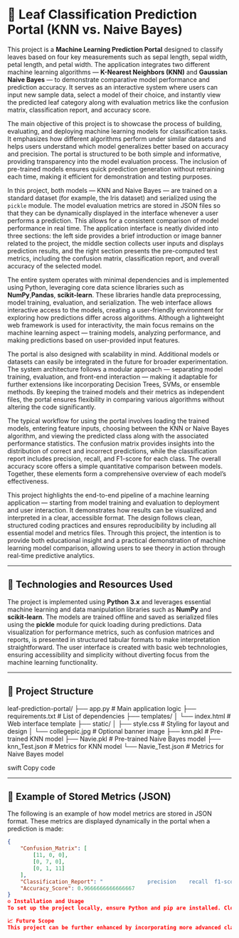 # 🌸 Leaf Classification Prediction Portal (KNN vs. Naive Bayes)

This project is a **Machine Learning Prediction Portal** designed to classify leaves based on four key measurements such as sepal length, sepal width, petal length, and petal width. The application integrates two different machine learning algorithms — **K-Nearest Neighbors (KNN)** and **Gaussian Naive Bayes** — to demonstrate comparative model performance and prediction accuracy. It serves as an interactive system where users can input new sample data, select a model of their choice, and instantly view the predicted leaf category along with evaluation metrics like the confusion matrix, classification report, and accuracy score.  

The main objective of this project is to showcase the process of building, evaluating, and deploying machine learning models for classification tasks. It emphasizes how different algorithms perform under similar datasets and helps users understand which model generalizes better based on accuracy and precision. The portal is structured to be both simple and informative, providing transparency into the model evaluation process. The inclusion of pre-trained models ensures quick prediction generation without retraining each time, making it efficient for demonstration and testing purposes.

In this project, both models — KNN and Naive Bayes — are trained on a standard dataset (for example, the Iris dataset) and serialized using the `pickle` module. The model evaluation metrics are stored in JSON files so that they can be dynamically displayed in the interface whenever a user performs a prediction. This allows for a consistent comparison of model performance in real time. The application interface is neatly divided into three sections: the left side provides a brief introduction or image banner related to the project, the middle section collects user inputs and displays prediction results, and the right section presents the pre-computed test metrics, including the confusion matrix, classification report, and overall accuracy of the selected model.

The entire system operates with minimal dependencies and is implemented using Python, leveraging core data science libraries such as **NumPy**,**Pandas**, **scikit-learn**. These libraries handle data preprocessing, model training, evaluation, and serialization. The web interface allows interactive access to the models, creating a user-friendly environment for exploring how predictions differ across algorithms. Although a lightweight web framework is used for interactivity, the main focus remains on the machine learning aspect — training models, analyzing performance, and making predictions based on user-provided input features.

The portal is also designed with scalability in mind. Additional models or datasets can easily be integrated in the future for broader experimentation. The system architecture follows a modular approach — separating model training, evaluation, and front-end interaction — making it adaptable for further extensions like incorporating Decision Trees, SVMs, or ensemble methods. By keeping the trained models and their metrics as independent files, the portal ensures flexibility in comparing various algorithms without altering the code significantly.

The typical workflow for using the portal involves loading the trained models, entering feature inputs, choosing between the KNN or Naive Bayes algorithm, and viewing the predicted class along with the associated performance statistics. The confusion matrix provides insights into the distribution of correct and incorrect predictions, while the classification report includes precision, recall, and F1-score for each class. The overall accuracy score offers a simple quantitative comparison between models. Together, these elements form a comprehensive overview of each model’s effectiveness.

This project highlights the end-to-end pipeline of a machine learning application — starting from model training and evaluation to deployment and user interaction. It demonstrates how results can be visualized and interpreted in a clear, accessible format. The design follows clean, structured coding practices and ensures reproducibility by including all essential model and metrics files. Through this project, the intention is to provide both educational insight and a practical demonstration of machine learning model comparison, allowing users to see theory in action through real-time predictive analytics.

---

## 🧩 Technologies and Resources Used

The project is implemented using **Python 3.x** and leverages essential machine learning and data manipulation libraries such as **NumPy** and **scikit-learn**. The models are trained offline and saved as serialized files using the **pickle** module for quick loading during predictions. Data visualization for performance metrics, such as confusion matrices and reports, is presented in structured tabular formats to make interpretation straightforward. The user interface is created with basic web technologies, ensuring accessibility and simplicity without diverting focus from the machine learning functionality.

---

## 📁 Project Structure

leaf-prediction-portal/
├── app.py # Main application logic
├── requirements.txt # List of dependencies
├── templates/
│ └── index.html # Web interface template
├── static/
│ ├── style.css # Styling for layout and design
│ └── collegepic.jpg # Optional banner image
├── knn.pkl # Pre-trained KNN model
├── Navie.pkl # Pre-trained Naive Bayes model
├── knn_Test.json # Metrics for KNN model
└── Navie_Test.json # Metrics for Naive Bayes model

swift
Copy code

---

## 🧠 Example of Stored Metrics (JSON)

The following is an example of how model metrics are stored in JSON format. These metrics are displayed dynamically in the portal when a prediction is made:

```json
{
    "Confusion_Matrix": [
        [11, 0, 0],
        [0, 7, 0],
        [0, 1, 11]
    ],
    "Classification_Report": "              precision    recall  f1-score   support\n\n           0       1.00      1.00      1.00        11\n           1       0.88      1.00      0.93         7\n           2       1.00      0.92      0.96        12\n\n    accuracy                           0.97        30\n   macro avg       0.96      0.97      0.96        30\nweighted avg       0.97      0.97      0.97        30\n",
    "Accuracy_Score": 0.9666666666666667
}
⚙️ Installation and Usage
To set up the project locally, ensure Python and pip are installed. Clone the repository, create a virtual environment, and install the dependencies from requirements.txt. Once setup is complete, you can run the main file to start the local server and access the interactive interface through your browser. The portal will allow you to input measurements, select the desired model, and view classification results immediately. The results include not only the predicted class but also complete evaluation details for the selected model, allowing for transparent comparison and analysis.

📈 Future Scope
This project can be further enhanced by incorporating more advanced classification algorithms such as Support Vector Machines, Decision Trees, Random Forests, and Neural Networks. Visual dashboards could be added to display performance charts or allow users to upload CSV data for batch predictions. In the future, the system could also include automated model retraining using new datasets or cloud-based deployment for broader accessibility. These improvements would transform this simple prediction portal into a robust, full-scale machine learning experimentation platform.

